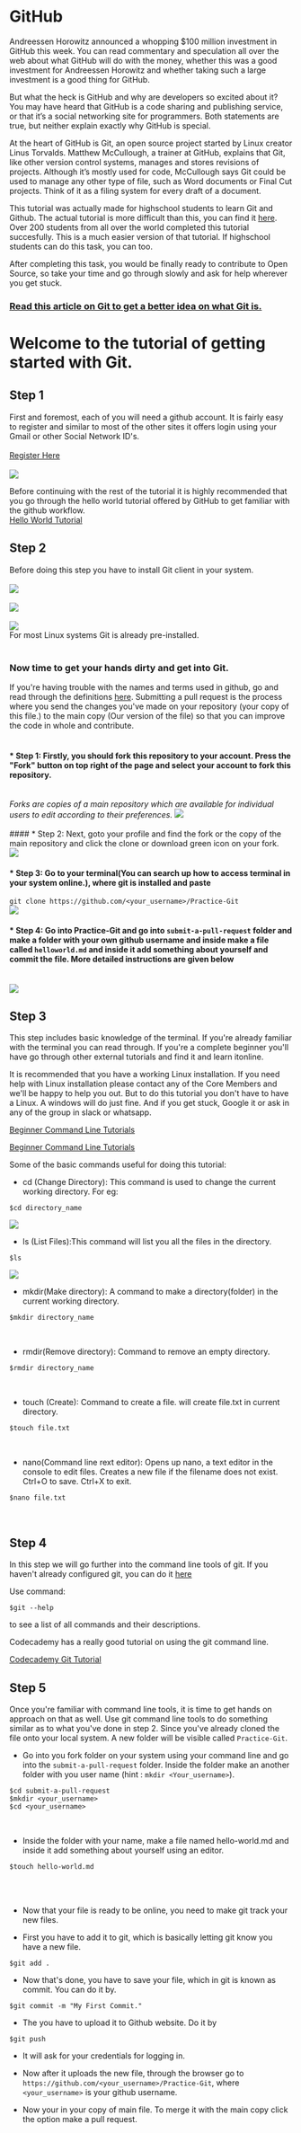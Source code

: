 # GitHub
Andreessen Horowitz announced a whopping $100 million investment in GitHub this week. You can read commentary and speculation all over the web about what GitHub will do with the money, whether this was a good investment for Andreessen Horowitz and whether taking such a large investment is a good thing for GitHub.

But what the heck is GitHub and why are developers so excited about it? You may have heard that GitHub is a code sharing and publishing service, or that it’s a social networking site for programmers. Both statements are true, but neither explain exactly why GitHub is special.

At the heart of GitHub is Git, an open source project started by Linux creator Linus Torvalds. Matthew McCullough, a trainer at GitHub, explains that Git, like other version control systems, manages and stores revisions of projects. Although it’s mostly used for code, McCullough says Git could be used to manage any other type of file, such as Word documents or Final Cut projects. Think of it as a filing system for every draft of a document. 

This tutorial was actually made for highschool students to learn Git and Github. The actual tutorial is more difficult than this, you can find it [here](https://github.com/zulip/zulip-gci/blob/master/tasks/submit-a-pull-request.md). Over 200 students from all over the world completed this tutorial succesfully. This is a much easier version of that tutorial. If highschool students can do this task, you can too.

After completing this task, you would be finally ready to contribute to Open Source, so take your time and go through slowly and ask for help wherever you get stuck.

### [Read this article on Git to get a better idea on what Git is.](https://opensource.com/resources/what-is-git)

# Welcome to the tutorial of getting started with Git.

## Step 1
First and foremost, each of you will need a github account. It is fairly easy to register and similar to most of the other sites it offers login using your Gmail or other Social Network ID's.<br>
<br>
[Register Here](https://www.github.com/join) <br><br>
<img src="http://i.imgur.com/eeWND4m.png"></img>

Before continuing with the rest of the tutorial it is highly recommended that you go through the hello world tutorial offered by GitHub to get familiar with the github workflow.<br>
[Hello World Tutorial](https://guides.github.com/activities/hello-world/)


## Step 2
Before doing this step you have to install Git client in your system. 
<br>
<br>
<a href="http://git-scm.com/download/mac" target="_blank"><img src="http://image.prntscr.com/image/3db58348aece46f597293368e5a4bbd9.png"></a>
<br>
<br>
<a href="http://msysgit.github.io/" target="_blank"><img src="http://image.prntscr.com/image/eaafaf6722284064a1172c682ffb7466.png" t></a>
<br>
<br>
<a href="http://git-scm.com/book/en/Getting-Started-Installing-Git" target="_blank"><img src="http://image.prntscr.com/image/65ba4f31800e466082d05c3aaa89bd60.png"></a>
<br>
For most Linux systems Git is already pre-installed.
<br>
<br>
### Now time to get your hands dirty and get into Git. 
If you're having trouble with the names and terms used in github, go and read through the definitions [here](https://help.github.com/articles/github-glossary/).
Submitting a pull request is the process where you send the changes you've made on your repository (your copy of this file.) to the main copy (Our version of the file) so that you can improve the code in whole and contribute. 
<br>
<br>

#### * Step 1: Firstly, you should fork this repository to your account. Press the "Fork" button on top right of the page and select your account to fork this repository.
<br>
<i>Forks are copies of a main repository which are available for individual users to edit according to their preferences.</i>
<img src="http://i.imgur.com/Ayvkflu.png"/>
<br>
<br>
#### * Step 2: Next, goto your profile and find the fork or the copy of the main repository and click the clone or download green icon on your fork.
<br>
<img src="http://i.imgur.com/ywyNYpp.png"></img>
<br>

#### * Step 3: Go to your terminal(You can search up how to access terminal in your system online.), where git is installed and paste 
`git clone https://github.com/<your_username>/Practice-Git`
<br>
<img src="http://image.prntscr.com/image/8c27469b5f254f609307d4254d2be5bc.png">
<br>
#### * Step 4:  Go into Practice-Git and go into `submit-a-pull-request` folder and make a folder with your own github username and inside make a file called `helloworld.md` and inside it add something about yourself and commit the file. More detailed instructions are given below
<br>
<img src="http://i.imgur.com/iIUdqEf.png"></img>
<br>

## Step 3

This step includes basic knowledge of the terminal. If you're already familiar with the terminal you can read through. If you're a complete beginner you'll have go through other external tutorials and find it and learn itonline.

It is recommended that you have a working Linux installation. If you need help with Linux installation please contact any of the Core Members and we'll be happy to help you out. But to do this tutorial you don't have to have a Linux. A windows will do just fine. And if you get stuck, Google it or ask in any of the group in slack or whatsapp.

[Beginner Command Line Tutorials](https://www.codecademy.com/learn/learn-the-command-line)

[Beginner Command Line Tutorials](https://www.learnenough.com/command-line-tutorial)

 
Some of the basic commands useful for doing this tutorial:
* cd (Change Directory): This command is used to change the current working directory. For eg:
```
$cd directory_name
```
<img src="http://i.imgur.com/7qvL5V8.png"></img>
* ls (List Files):This command will list you all the files in the directory.
```
$ls
```
<img src="http://i.imgur.com/e1G841o.png"></img>
<br>

* mkdir(Make directory): A command to make a directory(folder) in the current working directory.

```
$mkdir directory_name
```
<br>

* rmdir(Remove directory): Command to remove an empty directory.

```
$rmdir directory_name
```
<br>

* touch (Create): Command to create a file. will create file.txt in current directory.

```
$touch file.txt
```
<br>

* nano(Command line rext editor): Opens up nano, a text editor in the console to edit files. Creates a new file if the filename does not exist. Ctrl+O to save. Ctrl+X to exit.

```
$nano file.txt
```
<br>

## Step 4

In this step we will go further into the command line tools of git.
If you haven't already configured git, you can do it [here](https://help.github.com/articles/setting-your-username-in-git/)

Use command:

```
$git --help
```
to see a list of all commands and their descriptions.

Codecademy has a really good tutorial on using the git command line.

[Codecademy Git Tutorial](https://www.codecademy.com/learn/learn-git)

## Step 5

Once you're familiar with command line tools, it is time to get hands on approach on that as well.
Use git command line tools to do something similar as to what you've done in step 2. Since you've already cloned the file onto your local system. A new folder will be visible called `Practice-Git`.

* Go into you fork folder on your system using your command line and go into the `submit-a-pull-request` folder. Inside the folder make an another folder with you user name (hint : `mkdir <Your_username>`).

```
$cd submit-a-pull-request
$mkdir <your_username>
$cd <your_username>
```
<br>

* Inside the folder with your name, make a file named hello-world.md and inside it add something about yourself using an editor.
```
$touch hello-world.md
```

<br>
<br>

* Now that your file is ready to be online, you need to make git track your new files.

* First you have to add it to git, which is basically letting git know you have a new file.

```
$git add .
```
* Now that's done, you have to save your file, which in git is known as commit. You can do it by.

```
$git commit -m "My First Commit."
```
* The you have to upload it to Github website. Do it by
```
$git push
```
* It will ask for your credentials for logging in.

* Now after it uploads the new file, through the browser go to `https://github.com/<your_username>/Practice-Git`, where `<your_username>` is your github username.

* Now your in your copy of main file. To merge it with the main copy click the option make a pull request.
